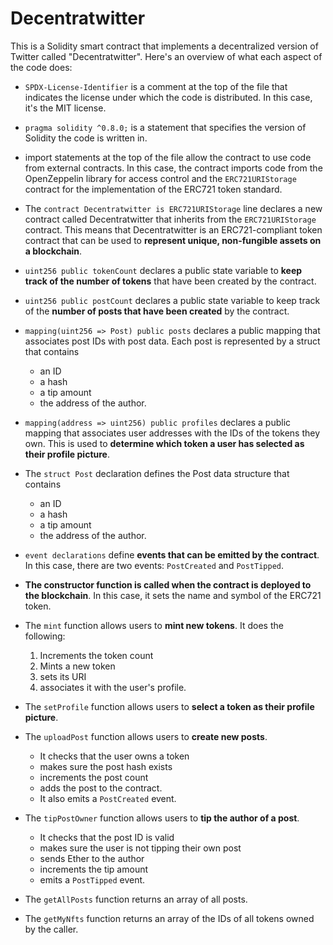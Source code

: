 # Decentratwitter

This is a Solidity smart contract that implements a decentralized version of Twitter called "Decentratwitter". Here's an overview of what each aspect of the code does:

- `SPDX-License-Identifier` is a comment at the top of the file that indicates the license under which the code is distributed. In this case, it's the MIT license.

- `pragma solidity ^0.8.0;` is a statement that specifies the version of Solidity the code is written in.

- import statements at the top of the file allow the contract to use code from external contracts. In this case, the contract imports code from the OpenZeppelin library for access control and the `ERC721URIStorage` contract for the implementation of the ERC721 token standard.

- The `contract Decentratwitter is ERC721URIStorage` line declares a new contract called Decentratwitter that inherits from the `ERC721URIStorage` contract. This means that Decentratwitter is an ERC721-compliant token contract that can be used to **represent unique, non-fungible assets on a blockchain**.

- `uint256 public tokenCount` declares a public state variable to **keep track of the number of tokens** that have been created by the contract.

- `uint256 public postCount` declares a public state variable to keep track of the **number of posts that have been created** by the contract.

- `mapping(uint256 => Post) public posts` declares a public mapping that associates post IDs with post data. Each post is represented by a struct that contains

  - an ID
  - a hash
  - a tip amount
  - the address of the author.

- `mapping(address => uint256) public profiles` declares a public mapping that associates user addresses with the IDs of the tokens they own. This is used to **determine which token a user has selected as their profile picture**.

- The `struct Post` declaration defines the Post data structure that contains

  - an ID
  - a hash
  - a tip amount
  - the address of the author.

- `event declarations` define **events that can be emitted by the contract**. In this case, there are two events: `PostCreated` and `PostTipped`.

- **The constructor function is called when the contract is deployed to the blockchain**. In this case, it sets the name and symbol of the ERC721 token.

- The `mint` function allows users to **mint new tokens**. It does the following:

  1. Increments the token count
  2. Mints a new token
  3. sets its URI
  4. associates it with the user's profile.

- The `setProfile` function allows users to **select a token as their profile picture**.

- The `uploadPost` function allows users to **create new posts**.

  - It checks that the user owns a token
  - makes sure the post hash exists
  - increments the post count
  - adds the post to the contract.
  - It also emits a `PostCreated` event.

- The `tipPostOwner` function allows users to **tip the author of a post**.

  - It checks that the post ID is valid
  - makes sure the user is not tipping their own post
  - sends Ether to the author
  - increments the tip amount
  - emits a `PostTipped` event.

- The `getAllPosts` function returns an array of all posts.

- The `getMyNfts` function returns an array of the IDs of all tokens owned by the caller.
